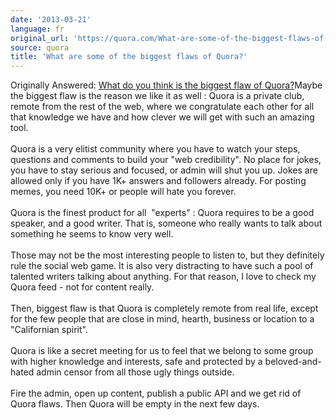 ```yaml
---
date: '2013-03-21'
language: fr
original_url: 'https://quora.com/What-are-some-of-the-biggest-flaws-of-Quora/answer/Clément-Renaud'
source: quora
title: 'What are some of the biggest flaws of Quora?'
---
```


Originally Answered: [What do you think is the biggest flaw of
Quora?](http://quora.com/What-do-you-think-is-the-biggest-flaw-of-Quora?no_redirect=1)Maybe
the biggest flaw is the reason we like it as well : Quora is a private
club, remote from the rest of the web, where we congratulate each other
for all that knowledge we have and how clever we will get with such an
amazing tool.\
\
Quora is a very elitist community where you have to watch your steps,
questions and comments to build your \"web credibility\". No place for
jokes, you have to stay serious and focused, or admin will shut you up.
Jokes are allowed only if you have 1K+ answers and followers already.
For posting memes, you need 10K+ or people will hate you forever.\
\
Quora is the finest product for all  \"experts\" : Quora requires to be
a good speaker, and a good writer. That is, someone who really wants to
talk about something he seems to know very well.\
\
Those may not be the most interesting people to listen to, but they
definitely rule the social web game. It is also very distracting to have
such a pool of talented writers talking about anything. For that reason,
I love to check my Quora feed - not for content really.\
\
Then, biggest flaw is that Quora is completely remote from real life,
except for the few people that are close in mind, hearth, business or
location to a \"Californian spirit\".\
\
Quora is like a secret meeting for us to feel that we belong to some
group with higher knowledge and interests, safe and protected by a
beloved-and-hated admin censor from all those ugly things outside.\
 \
Fire the admin, open up content, publish a public API and we get rid of
Quora flaws. Then Quora will be empty in the next few days.
